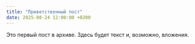 ```yaml
---
title: "Приветственный пост"
date: 2025-08-24 12:00:00 +0200
---
```


Это первый пост в архиве. Здесь будет текст и, возможно, вложения.

